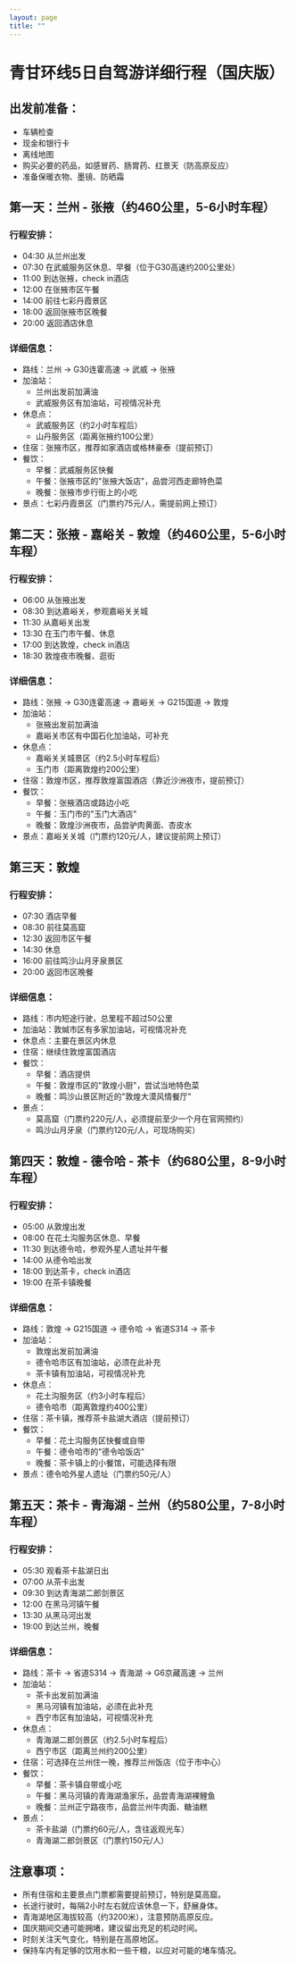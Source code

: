 ```yaml
---
layout: page
title: ""
---
```



# 青甘环线5日自驾游详细行程（国庆版）

## 出发前准备：
- 车辆检查
- 现金和银行卡
- 离线地图
- 购买必要的药品，如感冒药、肠胃药、红景天（防高原反应）
- 准备保暖衣物、墨镜、防晒霜

## 第一天：兰州 - 张掖（约460公里，5-6小时车程）

### 行程安排：
- 04:30 从兰州出发
- 07:30 在武威服务区休息、早餐（位于G30高速约200公里处）
- 11:00 到达张掖，check in酒店
- 12:00 在张掖市区午餐
- 14:00 前往七彩丹霞景区
- 18:00 返回张掖市区晚餐
- 20:00 返回酒店休息

### 详细信息：
- 路线：兰州 -> G30连霍高速 -> 武威 -> 张掖
- 加油站：
  - 兰州出发前加满油
  - 武威服务区有加油站，可视情况补充
- 休息点：
  - 武威服务区（约2小时车程后）
  - 山丹服务区（距离张掖约100公里）
- 住宿：张掖市区，推荐如家酒店或格林豪泰（提前预订）
- 餐饮：
  - 早餐：武威服务区快餐
  - 午餐：张掖市区的"张掖大饭店"，品尝河西走廊特色菜
  - 晚餐：张掖市步行街上的小吃
- 景点：七彩丹霞景区（门票约75元/人，需提前网上预订）

## 第二天：张掖 - 嘉峪关 - 敦煌（约460公里，5-6小时车程）

### 行程安排：
- 06:00 从张掖出发
- 08:30 到达嘉峪关，参观嘉峪关关城
- 11:30 从嘉峪关出发
- 13:30 在玉门市午餐、休息
- 17:00 到达敦煌，check in酒店
- 18:30 敦煌夜市晚餐、逛街

### 详细信息：
- 路线：张掖 -> G30连霍高速 -> 嘉峪关 -> G215国道 -> 敦煌
- 加油站：
  - 张掖出发前加满油
  - 嘉峪关市区有中国石化加油站，可补充
- 休息点：
  - 嘉峪关关城景区（约2.5小时车程后）
  - 玉门市（距离敦煌约200公里）
- 住宿：敦煌市区，推荐敦煌富国酒店（靠近沙洲夜市，提前预订）
- 餐饮：
  - 早餐：张掖酒店或路边小吃
  - 午餐：玉门市的"玉门大酒店"
  - 晚餐：敦煌沙洲夜市，品尝驴肉黄面、杏皮水
- 景点：嘉峪关关城（门票约120元/人，建议提前网上预订）

## 第三天：敦煌

### 行程安排：
- 07:30 酒店早餐
- 08:30 前往莫高窟
- 12:30 返回市区午餐
- 14:30 休息
- 16:00 前往鸣沙山月牙泉景区
- 20:00 返回市区晚餐

### 详细信息：
- 路线：市内短途行驶，总里程不超过50公里
- 加油站：敦煘市区有多家加油站，可视情况补充
- 休息点：主要在景区内休息
- 住宿：继续住敦煌富国酒店
- 餐饮：
  - 早餐：酒店提供
  - 午餐：敦煌市区的"敦煌小厨"，尝试当地特色菜
  - 晚餐：鸣沙山景区附近的"敦煌大漠风情餐厅"
- 景点：
  - 莫高窟（门票约220元/人，必须提前至少一个月在官网预约）
  - 鸣沙山月牙泉（门票约120元/人，可现场购买）

## 第四天：敦煌 - 德令哈 - 茶卡（约680公里，8-9小时车程）

### 行程安排：
- 05:00 从敦煌出发
- 08:00 在花土沟服务区休息、早餐
- 11:30 到达德令哈，参观外星人遗址并午餐
- 14:00 从德令哈出发
- 18:00 到达茶卡，check in酒店
- 19:00 在茶卡镇晚餐

### 详细信息：
- 路线：敦煌 -> G215国道 -> 德令哈 -> 省道S314 -> 茶卡
- 加油站：
  - 敦煌出发前加满油
  - 德令哈市区有加油站，必须在此补充
  - 茶卡镇有加油站，可视情况补充
- 休息点：
  - 花土沟服务区（约3小时车程后）
  - 德令哈市（距离敦煌约400公里）
- 住宿：茶卡镇，推荐茶卡盐湖大酒店（提前预订）
- 餐饮：
  - 早餐：花土沟服务区快餐或自带
  - 午餐：德令哈市的"德令哈饭店"
  - 晚餐：茶卡镇上的小餐馆，可能选择有限
- 景点：德令哈外星人遗址（门票约50元/人）

## 第五天：茶卡 - 青海湖 - 兰州（约580公里，7-8小时车程）

### 行程安排：
- 05:30 观看茶卡盐湖日出
- 07:00 从茶卡出发
- 09:30 到达青海湖二郎剑景区
- 12:00 在黑马河镇午餐
- 13:30 从黑马河出发
- 19:00 到达兰州，晚餐

### 详细信息：
- 路线：茶卡 -> 省道S314 -> 青海湖 -> G6京藏高速 -> 兰州
- 加油站：
  - 茶卡出发前加满油
  - 黑马河镇有加油站，必须在此补充
  - 西宁市区有加油站，可视情况补充
- 休息点：
  - 青海湖二郎剑景区（约2.5小时车程后）
  - 西宁市区（距离兰州约200公里）
- 住宿：可选择在兰州住一晚，推荐兰州饭店（位于市中心）
- 餐饮：
  - 早餐：茶卡镇自带或小吃
  - 午餐：黑马河镇的青海湖渔家乐，品尝青海湖裸鲤鱼
  - 晚餐：兰州正宁路夜市，品尝兰州牛肉面、糖油糕
- 景点：
  - 茶卡盐湖（门票约60元/人，含往返观光车）
  - 青海湖二郎剑景区（门票约150元/人）

## 注意事项：
- 所有住宿和主要景点门票都需要提前预订，特别是莫高窟。
- 长途行驶时，每隔2小时左右就应该休息一下，舒展身体。
- 青海湖地区海拔较高（约3200米），注意预防高原反应。
- 国庆期间交通可能拥堵，建议留出充足的机动时间。
- 时刻关注天气变化，特别是在高原地区。
- 保持车内有足够的饮用水和一些干粮，以应对可能的堵车情况。

